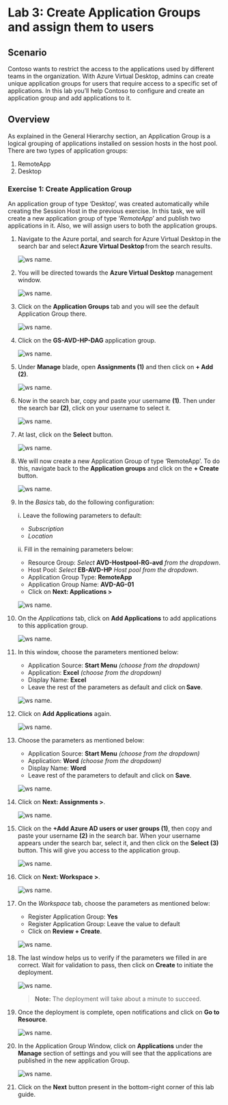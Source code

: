 # Lab 3: Create Application Groups and assign them to users

## **Scenario**

Contoso wants to restrict the access to the applications used by different teams in the organization. With Azure Virtual Desktop, admins can create unique application groups for users that require access to a specific set of applications. In this lab you’ll help Contoso to configure and create an application group and add applications to it.

## **Overview**

As explained in the General Hierarchy section, an Application Group is a logical grouping of applications installed on session hosts in the host pool. There are two types of application groups: 

1. RemoteApp 
2. Desktop 

### Exercise 1: Create Application Group

An application group of type ‘Desktop’, was created automatically while creating the Session Host in the previous exercise. In this task, we will create a new application group of type ‘*RemoteApp*’ and publish two applications in it. Also, we will assign users to both the application groups.

1. Navigate to the Azure portal,  and search for Azure Virtual Desktop in the search bar and select **Azure Virtual Desktop** from the search results.

   ![ws name.](media/w1.png)

2. You will be directed towards the **Azure Virtual Desktop** management window.  

   ![ws name.](media-1/Ex3-task1-step2.png)

3. Click on the **Application Groups** tab and you will see the default Application Group there. 

   ![ws name.](media-2/applicationgroup.png)
   
4. Click on the **GS-AVD-HP-DAG** application group.

   ![ws name.](media-2/gsavd.png)
      
5. Under **Manage** blade, open **Assignments (1)** and then click on **+ Add (2)**. 

   ![ws name.](media-2/assignments.png)   
 
6. Now in the search bar, copy and paste your username **<inject key="AzureAdUserEmail" /> (1)**. Then under the search bar **(2)**, click on your username to select it.

   ![ws name.](media/w7.png)
   
7. At last, click on the **Select** button. 
 
   ![ws name.](media/w6.png) 
 
8. We will now create a new Application Group of type ‘RemoteApp’. To do this, navigate back to the **Application groups** and click on the **+ Create** button. 

   ![ws name.](media-2/createapplication.png)

9. In the *Basics* tab, do the following configuration: 

   i. Leave the following parameters to default:
   
      - *Subscription*
      - *Location*
         
   ii. Fill in the remaining parameters below:  
   
      - Resource Group: *Select* **AVD-Hostpool-RG-avd** *from the dropdown*.
      - Host Pool: *Select* **EB-AVD-HP** *Host pool from the dropdown*.
      - Application Group Type: **RemoteApp** 
      - Application Group Name: **AVD-AG-01**
      - Click on **Next: Applications >**

      ![ws name.](media-2/createapplicationgroup.png)

10. On the *Applications* tab, click on **Add Applications** to add applications to this application group.

    ![ws name.](media/ag1.png)

11. In this window, choose the parameters mentioned below: 

    - Application Source: **Start Menu** *(choose from the dropdown)*  
    - Application: **Excel** *(choose from the dropdown)* 
    - Display Name: **Excel**
    - Leave the rest of the parameters as default and click on **Save**.
   
    ![ws name.](media-1/Ex3-task1-step11.png)
 
12. Click on **Add Applications** again. 

    ![ws name.](media/ag2.png)

13. Choose the parameters as mentioned below: 

    - Application Source: **Start Menu** *(choose from the dropdown)*   
    - Application: **Word** *(choose from the dropdown)*
    - Display Name: **Word**    
    - Leave rest of the parameters to default and click on **Save**.  
   
    ![ws name.](media-1/Ex3-task1-step13.png)

14. Click on **Next: Assignments >**.

    ![ws name.](media/ag3.png)

15. Click on the **+Add Azure AD users or user groups (1)**, then copy and paste your username **<inject key="AzureAdUserEmail" />** **(2)** in the search bar. When your username appears under the search bar, select it, and then click on the **Select (3)** button. This will give you access to the application group.
 
    ![ws name.](media/ag5.png)

16. Click on **Next: Workspace >**.

    ![ws name.](media/ag6.png)

17. On the *Workspace* tab, choose the parameters as mentioned below:  

    - Register Application Group: **Yes**
    - Register Application Group: Leave the value to default
    - Click on **Review + Create**.

    ![ws name.](media-2/workspace1.png)


19. The last window helps us to verify if the parameters we filled in are correct. Wait for validation to pass, then click on **Create** to initiate the deployment. 

    ![ws name.](media/create%20AG-V2.png)

    >**Note:** The deployment will take about a minute to succeed.

20. Once the deployment is complete, open notifications and click on **Go to Resource**. 

    ![ws name.](media/81.png)

21. In the Application Group Window, click on **Applications** under the **Manage** section of settings and you will see that the applications are published in the new application Group. 

    ![ws name.](media/uiupdate04.png)

22. Click on the **Next** button present in the bottom-right corner of this lab guide. 
